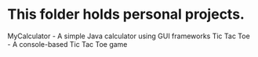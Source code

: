 # This folder holds personal projects.

MyCalculator - A simple Java calculator using GUI frameworks
Tic Tac Toe - A console-based Tic Tac Toe game
